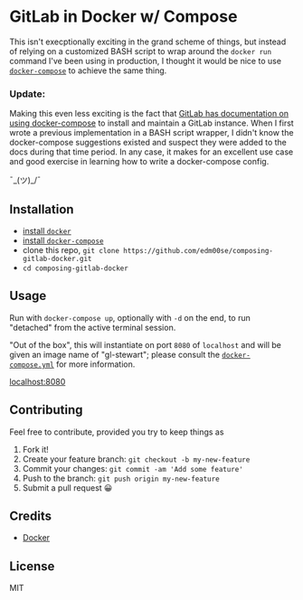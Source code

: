 # GitLab in Docker w/ Compose

This isn't execptionally exciting in the grand scheme of things, but instead of relying on a customized BASH script to wrap around the `docker run` command I've been using in production, I thought it would be nice to use [`docker-compose`](https://docs.docker.com/compose/) to achieve the same thing.

### Update:

Making this even less exciting is the fact that [GitLab has documentation on using docker-compose](https://docs.gitlab.com/omnibus/docker/#install-gitlab-using-docker-compose) to install and maintain a GitLab instance. When I first wrote a previous implementation in a BASH script wrapper, I didn't know the docker-compose suggestions existed and suspect they were added to the docs during that time period. In any case, it makes for an excellent use case and good exercise in learning how to write a docker-compose config.

¯\_(ツ)_/¯

## Installation

- [install `docker`](https://www.docker.com/)
- [install `docker-compose`](https://docs.docker.com/compose/install/)
- clone this repo, `git clone https://github.com/edm00se/composing-gitlab-docker.git`
- `cd composing-gitlab-docker`

## Usage

Run with `docker-compose up`, optionally with `-d` on the end, to run "detached" from the active terminal session.

"Out of the box", this will instantiate on port `8080` of `localhost` and will be given an image name of "gl-stewart"; please consult the [`docker-compose.yml`](/docker-compose.yml) for more information.

[localhost:8080](http://localhost:8080/)

## Contributing

Feel free to contribute, provided you try to keep things as 

1. Fork it!
2. Create your feature branch: `git checkout -b my-new-feature`
3. Commit your changes: `git commit -am 'Add some feature'`
4. Push to the branch: `git push origin my-new-feature`
5. Submit a pull request 😀

## Credits

- [Docker](https://www.docker.com/)

## License

MIT
